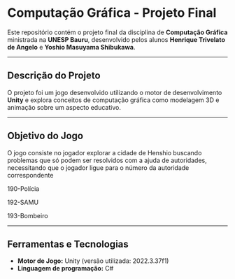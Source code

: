 # Computação Gráfica - Projeto Final

Este repositório contém o projeto final da disciplina de **Computação Gráfica** ministrada na **UNESP Bauru**, desenvolvido pelos alunos **Henrique Trivelato de Angelo** e **Yoshio Masuyama Shibukawa**.

---

## Descrição do Projeto

O projeto foi um jogo desenvolvido utilizando o motor de desenvolvimento **Unity** e explora conceitos de computação gráfica como modelagem 3D e animação sobre um aspecto educativo.

---

## Objetivo do Jogo

O jogo consiste no jogador explorar a cidade de Henshio buscando problemas que só podem ser resolvidos com a ajuda de autoridades, necessitando que o jogador ligue para o número da autoridade correspondente

190-Polícia

192-SAMU

193-Bombeiro

---

## Ferramentas e Tecnologias

- **Motor de Jogo:** Unity (versão utilizada: 2022.3.37f1)
- **Linguagem de programação:** C#
